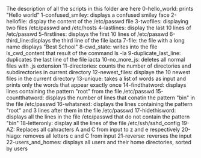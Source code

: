 The description of all the scripts in this folder are here
0-hello_world: prints "Hello world"
1-confused_smiley: displays a confused smiley face
2-hellofile: display the content of the /etc/passwd file
3-twofiles: displaying two files /etc/passwd and /etc/hosts 
4-lastlines: display the last 10 lines of /etc/passwd
5-firstlines: displays the first 10 lines of /etc/passwd 
6-third_line:displays the third line of the file iacta
7-file: the file with a long name displays "Best School"
8-cwd_state: writes into the file ls_cwd_content that result of the command ls -la
9-duplicate_last_line: duplicates the last line of the file iacta
10-no_more_js: deletes all normal files with .js extension
11-directories: counts the number of directories and subdirectories in current directory
12-newest_files: displaye the 10 newest files in the current directory
13-unique: takes a list of words as input and prints only the words that appear exactly once
14-findthatword: displays lines containing the pattern "root" from the file /etc/passwd
15-countthatword: displays the number of lines that conatin the pattern "bin" in the file /etc/passwd
16-whatsnext: displays the lines containing the pattern "root" and 3 lines after them in the file /etc/passwd
17-hidethisword: displays all the lines in the file /etc/passwd that do not contain the pattern "bin"
18-letteronly: display all the lines of the file /etc/ssh/sshd_config
19-AZ: Replaces all cahracters A and C from input to z and e respectively
20-hiago: removes all letters c and C from input
21-reverse: reverses the input
22-users_and_homes: displays all users and their home directories, sorted by users

